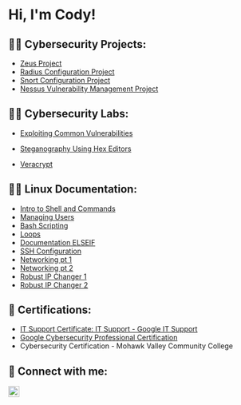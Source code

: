 <h1>Hi, I'm Cody! 

<h2>👨‍💻 Cybersecurity Projects:</h2>

  - [Zeus Project](https://docs.google.com/document/d/1AQRJWavqh3HUANatWasydc8QkTKts1z-r7QdZNLb_30/preview)
  - [Radius Configuration Project](https://docs.google.com/document/d/13XJNQ8QI4Sj6_-m3W17osi2X85B36X0GXQy3dHwM7C0/preview)
  - [Snort Configuration Project](https://docs.google.com/document/d/1XSqvJgrKTxtxHQbgpz5HSz1YAkFj8t1CZzGfOlIhuaU/preview)
  - [Nessus Vulnerability Management Project](https://docs.google.com/document/d/1a-bIj3aFXtypyTt_IrXdlfe3SaDu-gvDIDdUvBFbK2Y/preview)


<h2>👨‍💻 Cybersecurity Labs:</h2>

  - [Exploiting Common Vulnerabilities](https://docs.google.com/document/d/1fBvUyLgk3jY84UsqqAFEjS8yadq0gSrVZyhyNQV8qeI/preview)

   - [Steganography Using Hex Editors](https://docs.google.com/document/d/1QqyWO81NTfeivRvH7c9SuICQIbnUufpUMU9WaqCAi6k/edit)

   -   [Veracrypt](https://docs.google.com/document/d/1PpIWn5KdLIiDm1VSZfIt9DEka2saXH5lON2YldjVGl8/preview)

<h2>👨‍💻 Linux Documentation:</h2>

 - [Intro to Shell and Commands](https://docs.google.com/document/d/1WnDl5h3x83_KVm_0umQZPrKG91bSsnHtWhj_6uNGMrw/preview)
 - [Managing Users](https://docs.google.com/document/d/1nc6dFfnf0MSKiZf82-vKjJlLaJTKAn3PM-sRouraM88/preview)
 - [Bash Scripting](https://docs.google.com/document/d/1K9ONRTe7Ly8V2H71yc3xxbINOE99ghcCyhy2gtsJEvE/preview)
 - [Loops](https://docs.google.com/document/d/1-u0ydmUqVfh8IGcAnAx6TdZAYtVJzAWL7bqjryOGK0w/preview)
 - [Documentation ELSEIF](https://docs.google.com/document/d/1sWiSArL70u_a0jYDhCPYxv4jtXqKPYO6gkmNncdYO6w/preview)
 - [SSH Configuration](https://docs.google.com/document/d/18RqRyB4SUkN5GFbO-dcT-fmSnBTVSgOX5qC3EmNEe4c/preview)
 - [Networking pt 1](https://docs.google.com/document/d/1HVs60yIAu-FxKZgzrr9-EM85GZ-9cAAFS_txa00f_mQ/preview)
 - [Networking pt 2](https://docs.google.com/document/d/11YC54I4GnxBhjziQUvzqbqFqRLKDmuy81qfMFBGziSs/preview)
 - [Robust IP Changer 1](https://docs.google.com/document/d/1h55Nvt0ZP-wz1sF_z7wOsz4Oh7FJyWzG3Qk6OQdDWBY/preview)
 - [Robust IP Changer 2](https://docs.google.com/document/d/1amdK7QhuA_EZra5Dji-Ew5bIdDCFj7Tz8RdaeEOVRyo/preview)

 

 

  



<h2> 📃 Certifications:</h2>

 - [IT Support Certificate: IT Support - Google IT Support](https://www.credly.com/badges/326ce8b9-240d-41fe-b965-734c1ace2247/linked_in_profile)
- [Google Cybersecurity Professional Certification](https://www.coursera.org/account/accomplishments/specialization/certificate/5765UDLJ6GYG)
- Cybersecurity Certification - Mohawk Valley Community College





<h2> 🤳 Connect with me:</h2>

[<img align="left" alt="JoshMadakor | LinkedIn" width="22px" src="https://cdn.jsdelivr.net/npm/simple-icons@v3/icons/linkedin.svg" />][linkedin]



[linkedin]: https://www.linkedin.com/in/cody-emmerick-672bab273/
<!--

